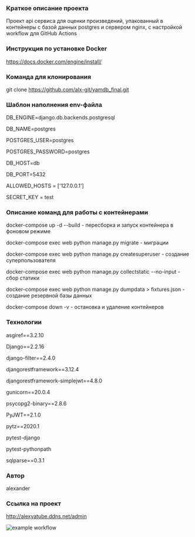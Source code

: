 ### Краткое описание проекта

Проект api сервиса для оценки произведений, упакованный в контейнеры с базой данных postgres и сервером nginx, с настройкой workflow для GitHub Actions

### Инструкция по установке Docker

https://docs.docker.com/engine/install/

### Команда для клонирования

git clone https://github.com/alx-git/yamdb_final.git

### Шаблон наполнения env-файла

DB_ENGINE=django.db.backends.postgresql

DB_NAME=postgres 

POSTGRES_USER=postgres

POSTGRES_PASSWORD=postgres

DB_HOST=db 

DB_PORT=5432

ALLOWED_HOSTS = ['127.0.0.1']

SECRET_KEY = test

### Описание команд для работы с контейнерами

docker-compose up -d --build - пересборка и запуск контейнера в фоновом режиме

docker-compose exec web python manage.py migrate - миграции

docker-compose exec web python manage.py createsuperuser - создание суперпользователя

docker-compose exec web python manage.py collectstatic --no-input - сбор статики

docker-compose exec web python manage.py dumpdata > fixtures.json - создание резервной базы данных

docker-compose down -v - остановка и удаление контейнеров

### Технологии

asgiref==3.2.10

Django==2.2.16

django-filter==2.4.0

djangorestframework==3.12.4

djangorestframework-simplejwt==4.8.0

gunicorn==20.0.4

psycopg2-binary==2.8.6

PyJWT==2.1.0

pytz==2020.1

pytest-django

pytest-pythonpath

sqlparse==0.3.1

### Автор

alexander

### Ссылка на проект

http://alexyatube.ddns.net/admin

![example workflow](https://github.com/alx-git/yamdb_final/actions/workflows/yamdb_workflow.yml/badge.svg)

